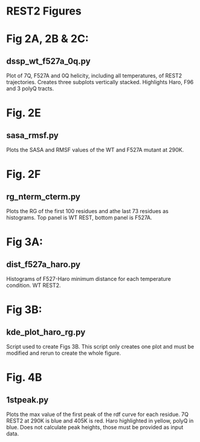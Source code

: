 # REST2 Figures
# Fig 2A, 2B & 2C:
## dssp_wt_f527a_0q.py
Plot of 7Q, F527A and 0Q helicity, including all temperatures, of REST2 trajectories. Creates three subplots vertically stacked. Highlights Haro, F96 and 3 polyQ tracts.
# Fig. 2E
## sasa_rmsf.py
Plots the SASA and RMSF values of the WT and F527A mutant at 290K.

# Fig. 2F
## rg_nterm_cterm.py 
Plots the RG of the first 100 residues and athe last 73 residues as histograms. Top panel is WT REST, bottom panel is F527A.

# Fig 3A:
## dist_f527a_haro.py
Histograms of F527-Haro minimum distance for each temperature condition. WT REST2.

# Fig 3B:
## kde_plot_haro_rg.py
Script used to create Figs 3B. This script only creates one plot and must be modified and rerun to create the whole figure.

# Fig. 4B
## 1stpeak.py
Plots the max value of the first peak of the rdf curve for each residue. 7Q REST2 at 290K is blue and 405K is red. 
Haro highlighted in yellow, polyQ in blue. Does not calculate peak heights, those must be provided as input data.
